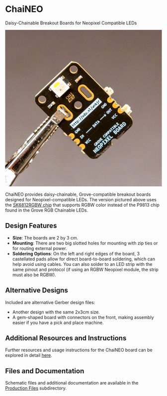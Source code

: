 # ChaiNEO

Daisy-Chainable Breakout Boards for Neopixel Compatible LEDs

![ChaiNEO Preview](Assets/chaineo.jpg)

ChaiNEO provides daisy-chainable, Grove-compatible breakout boards designed for Neopixel-compatible LEDs. The version pictured above uses the [SK6812RGBW chip](https://www.adafruit.com/product/2761) that supports RGBW color instead of the P9813 chip found in the Grove RGB Chainable LEDs.

## Design Features

- **Size**: The boards are 2 by 3 cm.
- **Mounting**: There are two big slotted holes for mounting with zip ties or for routing external power.
- **Soldering Options**: On the left and right edges of the board, 3 castellated pads allow for direct board-to-board soldering, which can help avoid using cables. You can also solder to an LED strip with the same pinout and protocol (if using an RGBW Neopixel module, the strip must also be RGBW).

## Alternative Designs 

Included are alternative Gerber design files:
- Another design with the same 2x3cm size.
- A gem-shaped board with connectors on the front, making assembly easier if you have a pick and place machine.

## Additional Resources and Instructions

Further resources and usage instructions for the ChaiNEO board can be explored in detail [here](https://id-studiolab.github.io/Connected-Interaction-Kit/components/chainable-led/chainable-led-chaineo).


## Files and Documentation

Schematic files and additional documentation are available in the [Production Files](Production%20Files) subdirectory.
